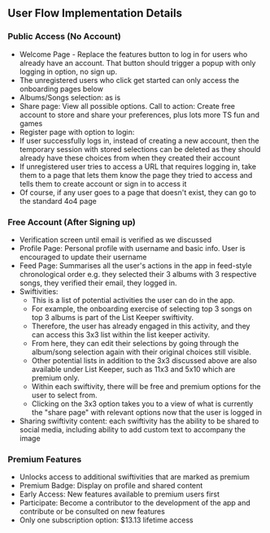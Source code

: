 ## User Flow Implementation Details

### Public Access (No Account)

* Welcome Page - Replace the features button to log in for users who already have an account. That button should trigger a popup with only logging in option, no sign up.  
* The unregistered users who click get started can only access the onboarding pages below  
* Albums/Songs selection: as is  
* Share page: View all possible options. Call to action: Create free account to store and share your preferences, plus lots more TS fun and games  
* Register page with option to login:   
* If user successfully logs in, instead of creating a new account, then the temporary session with stored selections can be deleted as they should already have these choices from when they created their account  
* If unregistered user tries to access a URL that requires logging in, take them to a page that lets them know the page they tried to access and tells them to create account or sign in to access it  
* Of course, if any user goes to a page that doesn't exist, they can go to the standard 4o4 page

### Free Account (After Signing up)

* Verification screen until email is verified as we discussed  
* Profile Page: Personal profile with username and basic info. User is encouraged to update their username   
* Feed Page: Summarises all the user's actions in the app in feed-style chronological order e.g. they selected their 3 albums with 3 respective songs, they verified their email, they logged in.  
* Swiftivities:   
  * This is a list of potential activities the user can do in the app.   
  * For example, the onboarding exercise of selecting top 3 songs on top 3 albums is part of the List Keeper swiftivity.   
  * Therefore, the user has already engaged in this activity, and they can access this 3x3 list within the list keeper activity. 		  
  * From here, they can edit their selections by going through the album/song selection again with their original choices still visible. 	  
  * Other potential lists in addition to the 3x3 discussed above are also available under List Keeper, such as 11x3 and 5x10 which are premium only.   
  * Within each swiftivity, there will be free and premium options for the user to select from.  
  * Clicking on the 3x3 option takes you to a view of what is currently the "share page" with relevant options now that the user is logged in  
* Sharing swiftivity content: each swiftivity has the ability to be shared to social media, including ability to add custom text to accompany the image

### Premium Features

* Unlocks access to additional swiftivities that are marked as premium  
* Premium Badge: Display on profile and shared content  
* Early Access: New features available to premium users first  
* Participate: Become a contributor to the development of the app and contribute or be consulted on new features  
* Only one subscription option: $13.13 lifetime access
